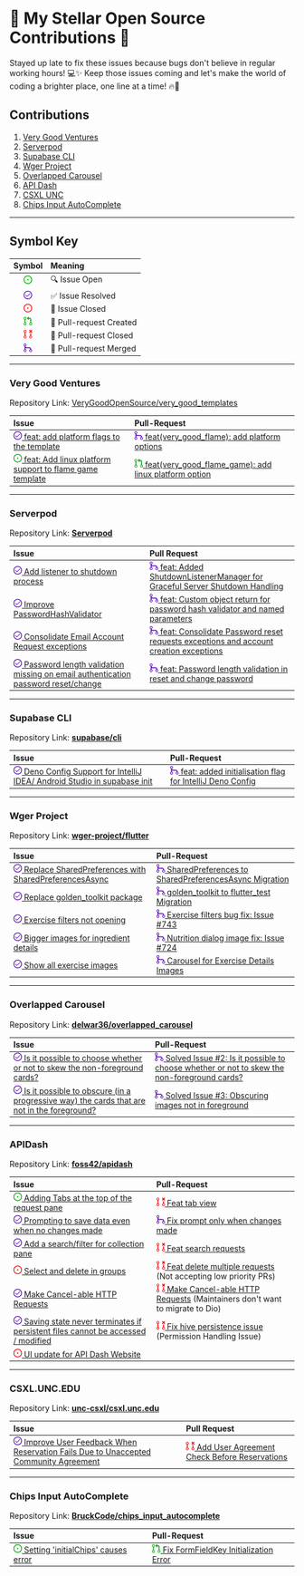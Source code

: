 # 🌟 My Stellar Open Source Contributions 🚀

Stayed up late to fix these issues because bugs don't believe in regular working hours! 💻✨ Keep those issues coming and
let's make the world of coding a brighter place, one line at a time! 🔥🌟

## Contributions

1. [Very Good Ventures](#very-good-ventures)
2. [Serverpod](#serverpod)
3. [Supabase CLI](#supabase-cli)
4. [Wger Project](#wger-project)
5. [Overlapped Carousel](#overlapped-carousel)
6. [API Dash](#apidash)
7. [CSXL UNC](#csxluncedu)
8. [Chips Input AutoComplete](#chips-input-autocomplete)

---

## Symbol Key

|    Symbol    | Meaning                 |
|:------------:|:------------------------|
|   ![ISSUE]   | 🔍  Issue Open          |
| ![RESOLVED]  | ✅ Issue Resolved        |
|  ![CLOSED]   | 🚫 Issue Closed         |
|    ![PR]     | 🎉 Pull-request Created |
| ![PR_CLOSED] | 🚧 Pull-request Closed  |
| ![PR_MERGED] | 🔀 Pull-request Merged  |

---

### Very Good Ventures

Repository Link: [VeryGoodOpenSource/very_good_templates](https://github.com/VeryGoodOpenSource/very_good_templates)

| Issue                                                                                                                                    | Pull-Request                                                                                                                      |
|:-----------------------------------------------------------------------------------------------------------------------------------------|:----------------------------------------------------------------------------------------------------------------------------------|
| [![RESOLVED] feat: add platform flags to the template](https://github.com/VeryGoodOpenSource/very_good_templates/issues/30)              | [![PR_MERGED] feat(very_good_flame): add platform options](https://github.com/VeryGoodOpenSource/very_good_templates/pull/340)    |
| [![ISSUE] feat: Add linux platform support to flame game template](https://github.com/VeryGoodOpenSource/very_good_templates/issues/343) | [![PR] feat(very_good_flame_game): add linux platform option](https://github.com/VeryGoodOpenSource/very_good_templates/pull/350) |

---

### Serverpod

Repository Link: [**Serverpod**](https://github.com/serverpod/serverpod)

| Issue                                                                                                                                              | Pull Request                                                                                                                                          |
|:---------------------------------------------------------------------------------------------------------------------------------------------------|:------------------------------------------------------------------------------------------------------------------------------------------------------|
| [![RESOLVED] Add listener to shutdown process](https://github.com/serverpod/serverpod/issues/3549)                                                 | [![PR_MERGED] feat: Added ShutdownListenerManager for Graceful Server Shutdown Handling](https://github.com/serverpod/serverpod/pull/3555)            |
| [![RESOLVED] Improve PasswordHashValidator](https://github.com/serverpod/serverpod/issues/3698)                                                    | [![PR_MERGED] feat: Custom object return for password hash validator and named parameters](https://github.com/serverpod/serverpod/pull/3878)          |
| [![RESOLVED] Consolidate Email Account Request exceptions](https://github.com/serverpod/serverpod/issues/3882)                                     | [![PR_MERGED] feat: Consolidate Password reset requests exceptions and account creation exceptions](https://github.com/serverpod/serverpod/pull/3892) |
| [![RESOLVED] Password length validation missing on email authentication password reset/change](https://github.com/serverpod/serverpod/issues/3891) | [![PR_MERGED] feat: Password length validation in reset and change password](https://github.com/serverpod/serverpod/pull/3905)                        |

---

### Supabase CLI

Repository Link: [**supabase/cli**](https://github.com/supabase/cli)

| Issue                                                                                                                             | Pull-Request                                                                                                       |
|:----------------------------------------------------------------------------------------------------------------------------------|:-------------------------------------------------------------------------------------------------------------------|
| [![RESOLVED] Deno Config Support for IntelliJ IDEA/ Android Studio in supabase init](https://github.com/supabase/cli/issues/1998) | [![PR_MERGED] feat: added initialisation flag for IntelliJ Deno Config](https://github.com/supabase/cli/pull/2045) |

---

### Wger Project

Repository Link: [**wger-project/flutter**](https://github.com/wger-project/flutter)

| Issue                                                                                                                        | Pull-Request                                                                                                           |
|:-----------------------------------------------------------------------------------------------------------------------------|:-----------------------------------------------------------------------------------------------------------------------|
| [![RESOLVED] Replace SharedPreferences with SharedPreferencesAsync](https://github.<br/>com/wger-project/flutter/issues/731) | [![PR_MERGED] SharedPreferences to SharedPreferencesAsync Migration](https://github.com/wger-project/flutter/pull/761) |
| [![RESOLVED] Replace golden_toolkit package](https://github.com/wger-project/flutter/issues/732)                             | [![PR_MERGED] golden_toolkit to flutter_test Migration](https://github.com/wger-project/flutter/pull/762)              |
| [![RESOLVED] Exercise filters not opening](https://github.com/wger-project/flutter/issues/743)                               | [![PR_MERGED] Exercise filters bug fix: Issue #743](https://github.com/wger-project/flutter/pull/766)                  |
| [![RESOLVED] Bigger images for ingredient details](https://github.com/wger-project/flutter/issues/724)                       | [![PR_MERGED] Nutrition dialog image fix: Issue #724](https://github.com/wger-project/flutter/pull/768)                |
| [![RESOLVED] Show all exercise images](https://github.com/wger-project/flutter/issues/767)                                   | [ ![PR_MERGED] Carousel for Exercise Details Images](https://github.com/wger-project/flutter/pull/769)                 |

---

### Overlapped Carousel

Repository Link: [**delwar36/overlapped_carousel**](https://github.com/delwar36/overlapped_carousel)

| Issue                                                                                                                                                              | Pull-Request                                                                                                                                                      |
|:-------------------------------------------------------------------------------------------------------------------------------------------------------------------|:------------------------------------------------------------------------------------------------------------------------------------------------------------------|
| [![RESOLVED] Is it possible to choose whether or not to skew the non-foreground cards?](https://github.com/delwar36/overlapped_carousel/issues/2)                  | [![PR_MERGED] Solved Issue #2: Is it possible to choose whether or not to skew the non-foreground cards?](https://github.com/delwar36/overlapped_carousel/pull/5) |
| [![RESOLVED] Is it possible to obscure (in a progressive way) the cards that are not in the foreground?](https://github.com/delwar36/overlapped_carousel/issues/2) | [![PR_MERGED] Solved Issue #3: Obscuring images not in foreground](https://github.com/delwar36/overlapped_carousel/pull/4)                                        |

---

### APIDash

Repository Link: [**foss42/apidash**](https://github.com/foss42/apidash)

| Issue                                                                                                                                       | Pull-Request                                                                                                                         | 
|:--------------------------------------------------------------------------------------------------------------------------------------------|:-------------------------------------------------------------------------------------------------------------------------------------|
| [![ISSUE] Adding Tabs at the top of the request pane](https://github.com/foss42/apidash/issues/306)                                         | [![PR_CLOSED] Feat tab view](https://github.com/foss42/apidash/pull/327)                                                             |
| [![RESOLVED] Prompting to save data even when no changes made](https://github.com/foss42/apidash/issues/364)                                | [![PR_MERGED] Fix prompt only when changes made](https://github.com/foss42/apidash/pull/365)                                         |
| [![RESOLVED] Add a search/filter for collection pane](https://github.com/foss42/apidash/issues/305)                                         | [![PR_CLOSED] Feat search requests](https://github.com/foss42/apidash/pull/330)                                                      |
| [![CLOSED] Select and delete in groups](https://github.com/foss42/apidash/issues/319)                                                       | [![PR_CLOSED] Feat delete multiple requests](https://github.com/foss42/apidash/pull/368) (Not accepting low priority PRs)            |
| [![RESOLVED] Make Cancel-able HTTP Requests](https://github.com/foss42/apidash/issues/109)                                                  | [![PR_CLOSED] Make Cancel-able HTTP Requests](https://github.com/foss42/apidash/pull/113) (Maintainers don't want to migrate to Dio) |
| [![RESOLVED] Saving state never terminates if persistent files cannot be accessed / modified](https://github.com/foss42/apidash/issues/359) | [![PR_CLOSED] Fix hive persistence issue](https://github.com/foss42/apidash/pull/363) (Permission Handling Issue)                    |
| [![CLOSED] UI update for API Dash Website](https://github.com/foss42/apidash/issues/362)                                                    |                                                                                                                                      |

---

### CSXL.UNC.EDU

Repository Link: [**unc-csxl/csxl.unc.edu**](https://github.com/unc-csxl/csxl.unc.edu)

| Issue                                                                                                                                                 | Pull Request                                                                                                    |
|:------------------------------------------------------------------------------------------------------------------------------------------------------|:----------------------------------------------------------------------------------------------------------------|
| [![RESOLVED] Improve User Feedback When Reservation Fails Due to Unaccepted Community Agreement](https://github.com/unc-csxl/csxl.unc.edu/issues/625) | [![PR_CLOSED] Add User Agreement Check Before Reservations ](https://github.com/unc-csxl/csxl.unc.edu/pull/626) |

---

### Chips Input AutoComplete

Repository Link: [**BruckCode/chips_input_autocomplete**](https://github.com/BruckCode/chips_input_autocomplete)

| Issue                                                                                                          | Pull-Request                                                                                                |
|:---------------------------------------------------------------------------------------------------------------|:------------------------------------------------------------------------------------------------------------|
| [![ISSUE] Setting 'initialChips' causes error](https://github.com/BruckCode/chips_input_autocomplete/issues/4) | [![PR] Fix FormFieldKey Initialization Error](https://github.com/BruckCode/chips_input_autocomplete/pull/5) |

[ISSUE]: ./assets/issue.png

[RESOLVED]: ./assets/resolved.png

[CLOSED]: ./assets/closed.png

[PR]: ./assets/pr.png

[PR_CLOSED]: assets/pr-closed.png

[PR_MERGED]: ./assets/merged.png